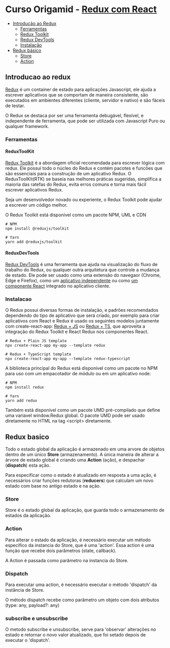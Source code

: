 # Curso Origamid - [Redux com React](https://www.origamid.com/curso/redux-com-react/0101-redux-com-react/)

- [Introdução ao Redux](#introducao-ao-redux)
  - [Ferramentas](#ferramentas)
   - [Redux Toolkit](#reduxtoolkit)
   - [Redux DevTools](#reduxdevtools)
  - [Instalação](#instalacao)
- [Redux básico](#redux-basico)
  - [Store](#store)
  - [Action](#action)

## Introducao ao redux

[Redux](https://redux.js.org/) é um container de estado para aplicaçôes Javascript, ele ajuda a escrever aplicativos que se comportam de maneira consistente, são executados em ambientes diferentes (cliente, servidor e nativo) e são fáceis de testar.

O Redux se destaca por ser uma ferramenta debugável, flexível, e independente de ferramenta, que pode ser utilizada com Javascript Puro ou qualquer framework.

### Ferramentas

#### ReduxToolKit

[Redux Toolkit](https://redux-toolkit.js.org/) é a abordagem oficial recomendada para escrever lógica com redux. Ele possui todo o núcleo do Redux e contém pacotes e funcôes que são essenciais para a construção de um aplicativo Redux. O ReduxToolKit(RTK) se baseia nas melhores práticas sugeridas, simplifica a maioria das ratefas do Redux, evita erros comuns e torna mais fácil escrever aplicativos Redux.

Seja um desenvolvedor novado ou experiente, o Redux Toolkit pode ajudar a escrever um código melhor.

O Redux Toolkit está disponível como um pacote NPM, UML e CDN

    # NPM
    npm install @reduxjs/toolkit

    # Yarn
    yarn add @reduxjs/toolkit

#### ReduxDevTools

[Redux DevTools](https://addons.mozilla.org/pt-BR/firefox/addon/reduxdevtools/) é uma ferramenta que ajuda na visualização do fluxo de trabalho do Redux, ou qualquer outra arquitetura que controle a mudança de estado. Ele pode ser usado como uma extensão do navegaor (Chrome, Edge e Firefox), como um [aplicativo independente](https://github.com/zalmoxisus/remotedev-app) ou como [um componente React](https://github.com/reduxjs/redux-devtools/tree/master/packages/redux-devtools) integrado no aplicativo cliente.

### Instalacao

O Redux possui diversas formas de instalação, e padrões recomendados dependendo do tipo de aplicativo que será criado, por exemplo para criar aplicativos com React e Redux é usado os seguintes modelos juntamente com create-react-app: [Redux + JS](https://github.com/reduxjs/cra-template-redux) ou [Redux + TS](https://github.com/reduxjs/cra-template-redux-typescript), que aproveita a integração do Redux Toolkit e React Redux nos componentes React.

    # Redux + Plain JS template
    npx create-react-app my-app --template redux

    # Redux + TypeScript template
    npx create-react-app my-app --template redux-typescript

A biblioteca principal do Redux está disponível como um pacote no NPM para uso com um empacotador de módulo ou em um aplicativo node:

    # NPM
    npm install redux

    # Yarn
    yarn add redux

Também está disponível como um pacote UMD pré-compilado que define uma variavel window.Redux global. O pacote UMD pode ser usado diretamente no HTML na tag \<script> diretamente.

## Redux basico

Todo o estado global da aplicação é armazenado em uma arvore de objetos dentro de um único **Store** (armazenamento). A única maneira de alterar a árvore de estado global é criando uma **Action** (ação), e despachar (**dispatch**) esta ação.

Para especificar como o estado é atualizado em resposta a uma ação, é necessários criar funções redutoras (**reducers**) que calculam um novo estado com base no antigo estado e na ação.

### Store

Store é o estado global da aplicação, que guarda todo o armazenamento de estados da aplicação.

### Action

Para alterar o estado da aplicação, é necessário executar um método específico da instancia do Store, que é uma 'action'. Essa action é uma função que recebe dois parâmetros (state, callback).

A Action é passada como parâmetro na instancia do Store.

### Dispatch

Para executar uma action, é necessário executar o método 'dispatch' da instância de Store.

O método dispatch recebe como parâmetro um objeto com dois atributos (type: any, payload?: any)

### subscribe e unsubscribe

O metodo subscribe e unsubscribe, serve para 'observar' alterações no estado e retornar o novo valor atualizado, que foi setado depois de executar o 'dispatch'.